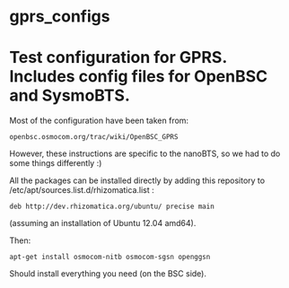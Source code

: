 gprs_configs
============

# Test configuration for GPRS. Includes config files for OpenBSC and SysmoBTS.

Most of the configuration have been taken from:

    openbsc.osmocom.org/trac/wiki/OpenBSC_GPRS

However, these instructions are specific to the nanoBTS, so we had to do some things differently :)

All the packages can be installed directly by adding this repository to /etc/apt/sources.list.d/rhizomatica.list :

    deb http://dev.rhizomatica.org/ubuntu/ precise main

(assuming an installation of Ubuntu 12.04 amd64).

Then:

    apt-get install osmocom-nitb osmocom-sgsn openggsn

Should install everything you need (on the BSC side).

